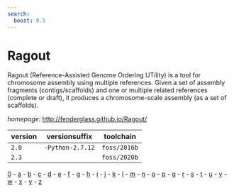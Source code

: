 ```yaml
---
search:
  boost: 0.5
---
```

# Ragout

Ragout (Reference-Assisted Genome Ordering UTility) is a tool for chromosome assembly using multiple  references. Given a set of assembly fragments (contigs/scaffolds) and one or multiple related references (complete or  draft), it produces a chromosome-scale assembly (as a set of scaffolds).

*homepage*: <http://fenderglass.github.io/Ragout/>

version | versionsuffix | toolchain
--------|---------------|----------
``2.0`` | ``-Python-2.7.12`` | ``foss/2016b``
``2.3`` |  | ``foss/2020b``

[0](../0/index.md) - [a](../a/index.md) - [b](../b/index.md) - [c](../c/index.md) - [d](../d/index.md) - [e](../e/index.md) - [f](../f/index.md) - [g](../g/index.md) - [h](../h/index.md) - [i](../i/index.md) - [j](../j/index.md) - [k](../k/index.md) - [l](../l/index.md) - [m](../m/index.md) - [n](../n/index.md) - [o](../o/index.md) - [p](../p/index.md) - [q](../q/index.md) - [r](../r/index.md) - [s](../s/index.md) - [t](../t/index.md) - [u](../u/index.md) - [v](../v/index.md) - [w](../w/index.md) - [x](../x/index.md) - [y](../y/index.md) - [z](../z/index.md)

